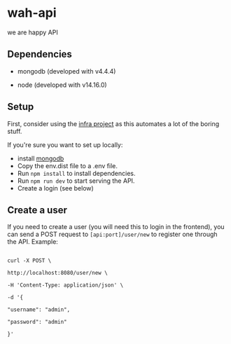 
# wah-api

we are happy API

  

## Dependencies

- mongodb (developed with v4.4.4)

- node (developed with v14.16.0)

  
  

## Setup

First, consider using the [infra project](https://github.com/revok/wah-infra) as this automates a lot of the boring stuff.

If you're sure you want to set up locally:
- install [mongodb](https://www.mongodb.com/) 
- Copy the env.dist file to a .env file.
- Run `npm install` to install dependencies.
- Run `npm run dev` to start serving the API.
- Create a login (see below)

  
  

## Create a user

  

If you need to create a user (you will need this to login in the frontend), you can send a POST request to `[api:port]/user/new` to register one through the API. Example:

  

```

curl -X POST \

http://localhost:8080/user/new \

-H 'Content-Type: application/json' \

-d '{

"username": "admin",

"password": "admin"

}'

```
